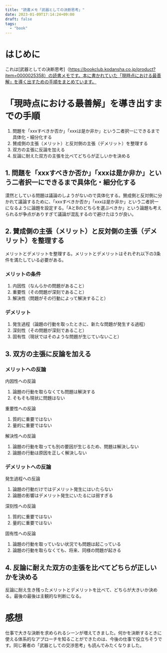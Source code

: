 ```yaml
---
title: "読書メモ「武器としての決断思考」"
date: 2023-01-09T17:14:24+09:00
draft: false
tags:
  - "book"
---
```


# はじめに

これは[武器としての決断思考]（https://bookclub.kodansha.co.jp/product?item=0000025358）の読書メモです。本に書かれていた「現時点における最善解」を導く出すための手順をまとめています。

<!--more-->

# 「現時点における最善解」を導き出すまでの手順

1. 問題を「xxxすべきか否か」「xxxは是か非か」という二者択一にできるまで具体化・細分化する
1. 賛成側の主張（メリット）と反対側の主張（デメリット）を整理する
1. 双方の主張に反論を加える
1. 反論に耐えた双方の主張を比べてどちらが正しいかを決める

## 1. 問題を「xxxすべきか否か」「xxxは是か非か」という二者択一にできるまで具体化・細分化する

漠然としている問題は議論のしようがないので具体化する。賛成側と反対側に分かれて議論するために、「xxxすべきか否か」「xxxは是か非か」という二者択一になるように論題を設定する。「AとBのどちらを選ぶべきか」という論題も考えられるが争点がありすぎて議論が混乱するので避けたほうが良い。

## 2. 賛成側の主張（メリット）と反対側の主張（デメリット）を整理する

メリットとデメリットを整理する。メリットとデメリットはそれぞれ以下の3条件を満たしている必要がある。

### メリットの条件
1. 内因性（なんらかの問題があること）
1. 重要性（その問題が深刻であること）
1. 解決性（問題がその行動によって解決すること）

### デメリット
1. 発生過程（論題の行動を取ったときに、新たな問題が発生する過程）
1. 深刻性（その問題が深刻であること）
1. 固有性（現状ではそのような問題が生じていないこと）

## 3. 双方の主張に反論を加える

### メリットへの反論

内因性への反論

1. 論題の行動を取らなくても問題は解決する
1. そもそも現状に問題はない

重要性への反論

1. 質的に重要ではない
1. 量的に重要ではない

解決性への反論

1. 論題の行動を取っても別の要因が生じるため、問題は解決しない
1. 論題の行動は原因を正しく解決しない

### デメリットへの反論

発生過程への反論

1. 論題の行動だけではデメリット発生にはいたらない
1. 論題の影響はデメリット発生にいたるには弱すぎる

深刻性への反論

1. 質的に重要ではない
1. 量的に重要ではない

固有性への反論

1. 論題の行動を取っていない状況でも問題は起こっている
1. 論題の行動を取らなくても、将来、同様の問題が起きる

## 4. 反論に耐えた双方の主張を比べてどちらが正しいかを決める

反論に耐え生き残ったメリットとデメリットを比べて、どちらが大きいか決める。最後の最後は主観的な判断になる。

# 感想

仕事で大きな決断を求められるシーンが増えてきました。何かを決断するときに使える体系的なアプローチを知ることができたのは、今後の仕事で役立ちそうです。同じ著者の「武器としての交渉思考」も読んでみたくなりました。
